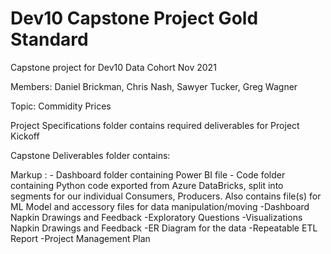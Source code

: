 # Dev10 Capstone Project Gold Standard

Capstone project for Dev10 Data Cohort Nov 2021

Members: Daniel Brickman, Chris Nash, Sawyer Tucker, Greg Wagner

Topic: Commidity Prices

Project Specifications folder contains required deliverables for Project Kickoff

Capstone Deliverables folder contains:

Markup : - Dashboard folder containing Power BI file
         - Code folder containing Python code exported from Azure DataBricks, split into segments for our individual Consumers, Producers. Also contains file(s) for ML Model and accessory files for data manipulation/moving
         -Dashboard Napkin Drawings and Feedback
         -Exploratory Questions
         -Visualizations Napkin Drawings and Feedback
         -ER Diagram for the data
         -Repeatable ETL Report
         -Project Management Plan
